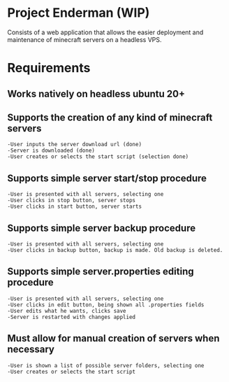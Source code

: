 # Project Enderman (WIP) 
Consists of a web application that allows the easier deployment and maintenance of minecraft servers on a headless VPS.

# Requirements

## Works natively on headless ubuntu 20+

## Supports the creation of any kind of minecraft servers
	
	-User inputs the server download url (done)
	-Server is downloaded (done)
	-User creates or selects the start script (selection done)

## Supports simple server start/stop procedure

	-User is presented with all servers, selecting one
	-User clicks in stop button, server stops
	-User clicks in start button, server starts

## Supports simple server backup procedure

	-User is presented with all servers, selecting one
	-User clicks in backup button, backup is made. Old backup is deleted.

## Supports simple server.properties editing procedure

	-User is presented with all servers, selecting one
	-User clicks in edit button, being shown all .properties fields
	-User edits what he wants, clicks save
	-Server is restarted with changes applied

## Must allow for manual creation of servers when necessary
	
	-User is shown a list of possible server folders, selecting one
	-User creates or selects the start script 
